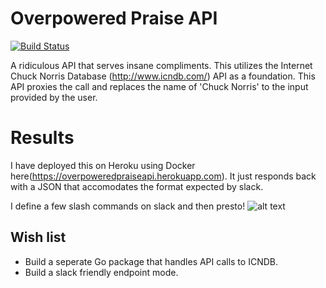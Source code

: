# Overpowered Praise API

[![Build Status](https://travis-ci.org/cintosyntax/overpowered_praise_api.svg)](https://travis-ci.org/cintosyntax/overpowered_praise_api.svg)

A ridiculous API that serves insane compliments. This utilizes the Internet Chuck Norris Database (http://www.icndb.com/) API as a foundation. This API proxies the call and replaces the name of 'Chuck Norris' to the input provided by the user.

# Results

I have deployed this on Heroku using Docker here(https://overpoweredpraiseapi.herokuapp.com). It just responds back with a JSON that accomodates the format expected by slack.

I define a few slash commands on slack and then presto!
![alt text](https://github.com/cintosyntax/overpowered_praise_api/blob/travis-test/slack_example.png, "Image")


## Wish list
- Build a seperate Go package that handles API calls to ICNDB.
- Build a slack friendly endpoint mode.
